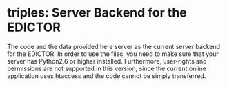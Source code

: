# triples: Server Backend for the EDICTOR

The code and the data provided here server as the current server backend for the EDICTOR. In order to use the files, you need to make sure that your server has Python2.6 or higher installed.
Furthermore, user-rights and permissions are not supported in this version, since the current online application uses htaccess and the code cannot be simply transferred.


